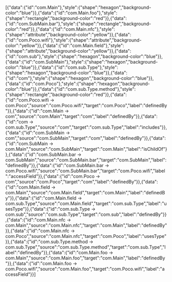 [{"data":{"id":"com.Main"},"style":{"shape":"hexagon","background-color":"blue"}},{"data":{"id":"com.Main.foo"},"style":{"shape":"rectangle","background-color":"red"}},{"data":{"id":"com.SubMain.bar"},"style":{"shape":"rectangle","background-color":"red"}},{"data":{"id":"com.Main.nfc"},"style":{"shape":"attribute","background-color":"yellow"}},{"data":{"id":"com.Poco.wifi"},"style":{"shape":"attribute","background-color":"yellow"}},{"data":{"id":"com.Main.field"},"style":{"shape":"attribute","background-color":"yellow"}},{"data":{"id":"com.sub"},"style":{"shape":"hexagon","background-color":"blue"}},{"data":{"id":"com.SubMain"},"style":{"shape":"hexagon","background-color":"blue"}},{"data":{"id":"com.sub.Type"},"style":{"shape":"hexagon","background-color":"blue"}},{"data":{"id":"com"},"style":{"shape":"hexagon","background-color":"blue"}},{"data":{"id":"com.Poco"},"style":{"shape":"hexagon","background-color":"blue"}},{"data":{"id":"com.sub.Type.method"},"style":{"shape":"rectangle","background-color":"red"}},{"data":{"id":"com.Poco.wifi -> com.Poco","source":"com.Poco.wifi","target":"com.Poco","label":"definedBy"}},{"data":{"id":"com.Main -> com","source":"com.Main","target":"com","label":"definedBy"}},{"data":{"id":"com -> com.sub.Type","source":"com","target":"com.sub.Type","label":"includes"}},{"data":{"id":"com.SubMain -> com","source":"com.SubMain","target":"com","label":"definedBy"}},{"data":{"id":"com.SubMain -> com.Main","source":"com.SubMain","target":"com.Main","label":"isChildOf"}},{"data":{"id":"com.SubMain.bar -> com.SubMain","source":"com.SubMain.bar","target":"com.SubMain","label":"definedBy"}},{"data":{"id":"com.SubMain.bar -> com.Poco.wifi","source":"com.SubMain.bar","target":"com.Poco.wifi","label":"accessField"}},{"data":{"id":"com.Poco -> com","source":"com.Poco","target":"com","label":"definedBy"}},{"data":{"id":"com.Main.field -> com.Main","source":"com.Main.field","target":"com.Main","label":"definedBy"}},{"data":{"id":"com.Main.field -> com.sub.Type","source":"com.Main.field","target":"com.sub.Type","label":"usesType"}},{"data":{"id":"com.sub.Type -> com.sub","source":"com.sub.Type","target":"com.sub","label":"definedBy"}},{"data":{"id":"com.Main.nfc -> com.Main","source":"com.Main.nfc","target":"com.Main","label":"definedBy"}},{"data":{"id":"com.Main.nfc -> com.Poco","source":"com.Main.nfc","target":"com.Poco","label":"usesType"}},{"data":{"id":"com.sub.Type.method -> com.sub.Type","source":"com.sub.Type.method","target":"com.sub.Type","label":"definedBy"}},{"data":{"id":"com.Main.foo -> com.Main","source":"com.Main.foo","target":"com.Main","label":"definedBy"}},{"data":{"id":"com.Main.foo -> com.Poco.wifi","source":"com.Main.foo","target":"com.Poco.wifi","label":"accessField"}}]